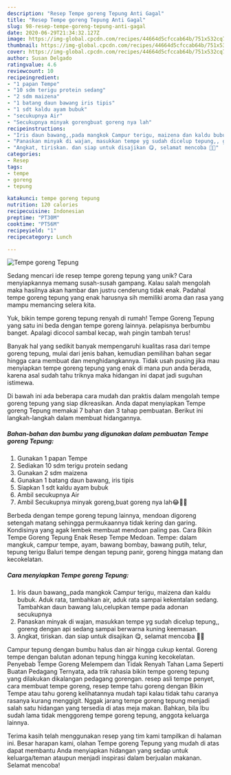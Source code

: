 ```yaml
---
description: "Resep Tempe goreng Tepung Anti Gagal"
title: "Resep Tempe goreng Tepung Anti Gagal"
slug: 98-resep-tempe-goreng-tepung-anti-gagal
date: 2020-06-29T21:34:32.127Z
image: https://img-global.cpcdn.com/recipes/44664d5cfccab64b/751x532cq70/tempe-goreng-tepung-foto-resep-utama.jpg
thumbnail: https://img-global.cpcdn.com/recipes/44664d5cfccab64b/751x532cq70/tempe-goreng-tepung-foto-resep-utama.jpg
cover: https://img-global.cpcdn.com/recipes/44664d5cfccab64b/751x532cq70/tempe-goreng-tepung-foto-resep-utama.jpg
author: Susan Delgado
ratingvalue: 4.6
reviewcount: 10
recipeingredient:
- "1 papan Tempe"
- "10 sdm terigu protein sedang"
- "2 sdm maizena"
- "1 batang daun bawang iris tipis"
- "1 sdt kaldu ayam bubuk"
- "secukupnya Air"
- "Secukupnya minyak gorengbuat goreng nya lah"
recipeinstructions:
- "Iris daun bawang,,pada mangkok Campur terigu, maizena dan kaldu bubuk. Aduk rata, tambahkan air, aduk rata sampai kekentalan sedang. Tambahkan daun bawang lalu,celupkan tempe pada adonan secukupnya"
- "Panaskan minyak di wajan, masukkan tempe yg sudah dicelup tepung,, goreng dengan api sedang sampai berwarna kuning keemasan."
- "Angkat, tiriskan. dan siap untuk disajikan 😋, selamat mencoba 🙏😊"
categories:
- Resep
tags:
- tempe
- goreng
- tepung

katakunci: tempe goreng tepung 
nutrition: 120 calories
recipecuisine: Indonesian
preptime: "PT30M"
cooktime: "PT56M"
recipeyield: "1"
recipecategory: Lunch

---
```



![Tempe goreng Tepung](https://img-global.cpcdn.com/recipes/44664d5cfccab64b/751x532cq70/tempe-goreng-tepung-foto-resep-utama.jpg)

Sedang mencari ide resep tempe goreng tepung yang unik? Cara menyiapkannya memang susah-susah gampang. Kalau salah mengolah maka hasilnya akan hambar dan justru cenderung tidak enak. Padahal tempe goreng tepung yang enak harusnya sih memiliki aroma dan rasa yang mampu memancing selera kita.

Yuk, bikin tempe goreng tepung renyah di rumah! Tempe Goreng Tepung yang satu ini beda dengan tempe goreng lainnya. pelapisnya berbumbu banget. Apalagi dicocol sambal kecap, wah pingin tambah terus!

Banyak hal yang sedikit banyak mempengaruhi kualitas rasa dari tempe goreng tepung, mulai dari jenis bahan, kemudian pemilihan bahan segar hingga cara membuat dan menghidangkannya. Tidak usah pusing jika mau menyiapkan tempe goreng tepung yang enak di mana pun anda berada, karena asal sudah tahu triknya maka hidangan ini dapat jadi suguhan istimewa.


Di bawah ini ada beberapa cara mudah dan praktis dalam mengolah tempe goreng tepung yang siap dikreasikan. Anda dapat menyiapkan Tempe goreng Tepung memakai 7 bahan dan 3 tahap pembuatan. Berikut ini langkah-langkah dalam membuat hidangannya.

<!--inarticleads1-->

##### Bahan-bahan dan bumbu yang digunakan dalam pembuatan Tempe goreng Tepung:

1. Gunakan 1 papan Tempe
1. Sediakan 10 sdm terigu protein sedang
1. Gunakan 2 sdm maizena
1. Gunakan 1 batang daun bawang, iris tipis
1. Siapkan 1 sdt kaldu ayam bubuk
1. Ambil secukupnya Air
1. Ambil Secukupnya minyak goreng,buat goreng nya lah😂🙈🙊


Berbeda dengan tempe goreng tepung lainnya, mendoan digoreng setengah matang sehingga permukaannya tidak kering dan garing. Kondisinya yang agak lembek membuat mendoan paling pas. Cara Bikin Tempe Goreng Tepung Enak Resep Tempe Medoan. Tempe: dalam mangkuk, campur tempe, ayam, bawang bombay, bawang putih, telur, tepung terigu Baluri tempe dengan tepung panir, goreng hingga matang dan kecokelatan. 

<!--inarticleads2-->

##### Cara menyiapkan Tempe goreng Tepung:

1. Iris daun bawang,,pada mangkok Campur terigu, maizena dan kaldu bubuk. Aduk rata, tambahkan air, aduk rata sampai kekentalan sedang. Tambahkan daun bawang lalu,celupkan tempe pada adonan secukupnya
1. Panaskan minyak di wajan, masukkan tempe yg sudah dicelup tepung,, goreng dengan api sedang sampai berwarna kuning keemasan.
1. Angkat, tiriskan. dan siap untuk disajikan 😋, selamat mencoba 🙏😊


Campur tepung dengan bumbu halus dan air hingga cukup kental. Goreng tempe dengan balutan adonan tepung hingga kuning kecokelatan. Penyebab Tempe Goreng Melempem dan Tidak Renyah Tahan Lama Seperti Buatan Pedagang Ternyata, ada trik rahasia bikin tempe goreng tepung yang dilakukan dikalangan pedagang gorengan. resep asli tempe penyet, cara membuat tempe goreng, resep tempe tahu goreng dengan Bikin Tempe atau tahu goreng kelihatannya mudah tapi kalau tidak tahu caranya rasanya kurang menggigit. Nggak jarang tempe goreng tepung menjadi salah satu hidangan yang tersedia di atas meja makan. Bahkan, bila Ibu sudah lama tidak menggoreng tempe goreng tepung, anggota keluarga lainnya. 

Terima kasih telah menggunakan resep yang tim kami tampilkan di halaman ini. Besar harapan kami, olahan Tempe goreng Tepung yang mudah di atas dapat membantu Anda menyiapkan hidangan yang sedap untuk keluarga/teman ataupun menjadi inspirasi dalam berjualan makanan. Selamat mencoba!
